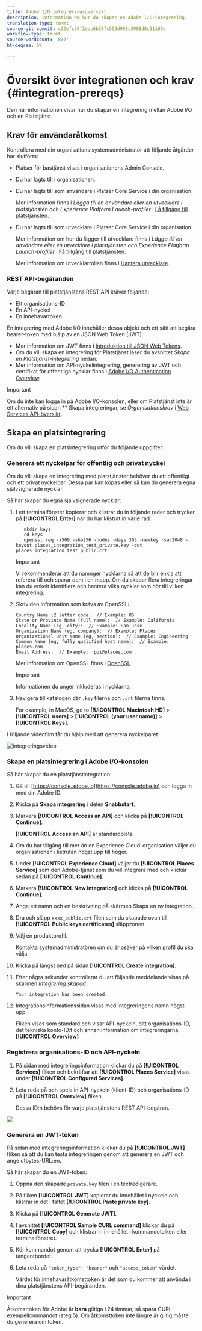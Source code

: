```yaml
---
title: Adobe I/O integreringsöversikt
description: Information om hur du skapar en Adobe I/O-integrering.
translation-type: tm+mt
source-git-commit: c22efc36f2eac6b20fc555d998c3988d8c31169e
workflow-type: tm+mt
source-wordcount: '832'
ht-degree: 6%

---
```



# Översikt över integrationen och krav {#integration-prereqs}

Den här informationen visar hur du skapar en integrering mellan Adobe I/O och en Platstjänst.

## Krav för användaråtkomst

Kontrollera med din organisations systemadministratör att följande åtgärder har slutförts:

* Platser för bastjänst visas i organisationens Admin Console.
* Du har lagts till i organisationen.
* Du har lagts till som användare i Platser Core Service i din organisation.

   Mer information finns i *Lägga till en användare eller en utvecklare i platstjänsten och Experience Platform Launch-profiler* i [Få tillgång till platstjänsten](/help/places-gain-access.md).

* Du har lagts till som utvecklare i Platser Core Service i din organisation.

   Mer information om hur du lägger till utvecklare finns i *Lägga till en användare eller en utvecklare i platstjänsten och Experience Platform Launch-profiler* i [Få tillgång till platstjänsten](/help/places-gain-access.md).

   Mer information om utvecklarrollen finns i [Hantera utvecklare](https://helpx.adobe.com/enterprise/using/manage-developers.html).

### REST API-begäranden

Varje begäran till platstjänstens REST API kräver följande:

* Ett organisations-ID
* En API-nyckel
* En innehavartoken

En integrering med Adobe I/O innehåller dessa objekt och ett sätt att begära bearer-token med hjälp av en JSON Web Token (JWT).

* Mer information om JWT finns i [Introduktion till JSON Web Tokens](https://jwt.io/introduction/).
* Om du vill skapa en integrering för Platstjänst läser du avsnittet *Skapa en Platstjänst-integrering* nedan.
* Mer information om API-nyckelintegrering, generering av JWT och certifikat för offentliga nycklar finns i [Adobe I/O Authentication Overview](https://www.adobe.io/apis/cloudplatform/console/authentication/gettingstarted.html).

>[!IMPORTANT]
>
>Om du inte kan logga in på Adobe I/O-konsolen, eller om Platstjänst inte är ett alternativ på sidan ** Skapa integreringar, se *Organisationskrav* i [Web Services API-översikt](/help/web-service-api/places-web-services.md).

## Skapa en platsintegrering

Om du vill skapa en platsintegrering utför du följande uppgifter:

### Generera ett nyckelpar för offentlig och privat nyckel

Om du vill skapa en integrering med platstjänster behöver du ett offentligt och ett privat nyckelpar. Dessa par kan köpas eller så kan du generera egna självsignerade nycklar.

Så här skapar du egna självsignerade nycklar:

1. I ett terminalfönster kopierar och klistrar du in följande rader och trycker på **[!UICONTROL Enter]** när du har klistrat in varje rad:

   ```text
      mkdir keys
      cd keys
      openssl req -x509 -sha256 -nodes -days 365 -newkey rsa:2048 -keyout places_integration_test_private.key -out    places_integration_test_public.crt
   ```

   >[!IMPORTANT]
   >
   >Vi rekommenderar att du namnger nycklarna så att de blir enkla att referera till och sparar dem i en mapp. Om du skapar flera integreringar kan du enkelt identifiera och hantera vilka nycklar som hör till vilken integrering.

1. Skriv den information som krävs av OpenSSL:

   ```text
   Country Name (2 letter code:  // Example: US
   State or Province Name (full name):  // Example: California
   Locality Name (eg, city):  // Example: San Jose
   Organization Name (eg, company):  // Example: Places
   Organizational Unit Name (eg, section):  // Example: Engineering
   Common Name (eg, fully qualified host name):  // Example: places.com
   Email Address:  // Example:  poi@places.com
   ```

   Mer information om OpenSSL finns i [OpenSSL](https://www.openssl.org/).

   >[!IMPORTANT]
   >
   >Informationen du anger inkluderas i nycklarna.

1. Navigera till katalogen där `.key` filerna och `.crt` filerna finns.

   For example, in MacOS, go to **[!UICONTROL Macintosh HD]** > **[!UICONTROL users]** > **[!UICONTROL (your user name)]** > **[!UICONTROL Keys]**.

I följande videofilm får du hjälp med att generera nyckelparet:

![integreringsvideo](/help/assets/places_integration_video.gif)

### Skapa en platsintegrering i Adobe I/O-konsolen

Så här skapar du en platstjänstintegration:

1. Gå till [https://console.adobe.io](https://console.adobe.io) och logga in med din Adobe ID.
1. Klicka på **Skapa integrering** i delen **Snabbstart**.
1. Markera **[!UICONTROL Access an API]** och klicka på **[!UICONTROL Continue]**.

   **[!UICONTROL Access an API]** är standardplats.

1. Om du har tillgång till mer än en Experience Cloud-organisation väljer du organisationen i listrutan högst upp till höger.
1. Under **[!UICONTROL Experience Cloud]** väljer du **[!UICONTROL Places Service]** som den Adobe-tjänst som du vill integrera med och klickar sedan på **[!UICONTROL Continue]**.
1. Markera **[!UICONTROL New integration]** och klicka på **[!UICONTROL Continue]**.
1. Ange ett namn och en beskrivning på skärmen Skapa en ny integration.
1. Dra och släpp `xxxx_public.crt` filen som du skapade ovan till **[!UICONTROL Public keys certificates]** släppzonen.
1. Välj en produktprofil.

   Kontakta systemadministratören om du är osäker på vilken profil du ska välja.
1. Klicka på längst ned på sidan **[!UICONTROL Create integration]**.
1. Efter några sekunder kontrollerar du att följande meddelande visas på skärmen *Integrering skapad* :

   `Your integration has been created.`

1. Integrationsinformationssidan visas med integreringens namn högst upp.

   Fliken visas som standard och visar API-nyckeln, ditt organisations-ID, det tekniska konto-ID:t och annan information om integreringarna. **[!UICONTROL Overview]**

### Registrera organisations-ID och API-nyckeln

1. På sidan med integreringsinformation klickar du på **[!UICONTROL Services]** fliken och bekräftar att **[!UICONTROL Places Service]** visas under **[!UICONTROL Configured Services]**.
1. Leta reda på och spela in API-nyckeln (klient-ID) och organisations-ID på **[!UICONTROL Overview]** fliken.

   Dessa ID:n behövs för varje platstjänstens REST API-begäran.

![](/help/assets/places_orgid_api-key.png)

### Generera en JWT-token

På sidan med integreringsinformation klickar du på **[!UICONTROL JWT]** fliken så att du kan testa integreringen genom att generera en JWT och ange utbytes-URL:en.

Så här skapar du en JWT-token:

1. Öppna den skapade `private.key` filen i en textredigerare.
1. På fliken **[!UICONTROL JWT]** kopierar du innehållet i nyckeln och klistrar in det i fältet **[!UICONTROL Paste private key]**.
1. Klicka på **[!UICONTROL Generate JWT]**.
1. I avsnittet **[!UICONTROL Sample CURL command]** klickar du på **[!UICONTROL Copy]** och klistrar in innehållet i kommandotolken eller terminalfönstret.
1. Kör kommandot genom att trycka **[!UICONTROL Enter]** på tangentbordet.
1. Leta reda på `"token_type": "bearer"` och `"access_token"` värdet.

   Värdet för innehavaråtkomsttoken är det som du kommer att använda i dina platstjänstens API-begäranden.

>[!IMPORTANT]
>
>Åtkomsttoken för Adobe är **bara** giltiga i 24 timmar, så spara CURL-exempelkommandot (steg 5). Om åtkomsttoken inte längre är giltig måste du generera om token.